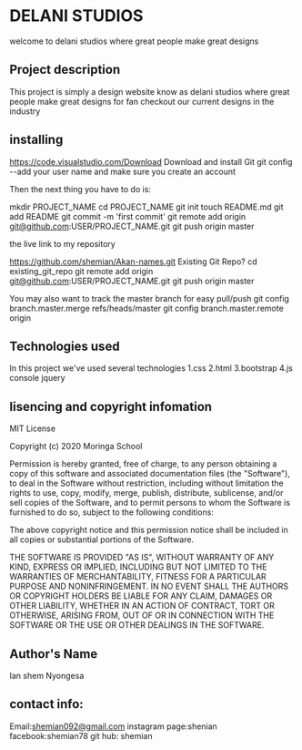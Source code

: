 # DELANI STUDIOS
welcome to delani studios where great people make great designs
## Project description
This project is simply a design website know as delani studios where great people make great designs for fan 
checkout our current designs in the industry
## installing
https://code.visualstudio.com/Download Download and install Git git config --add your user name and make sure you create an account

Then the next thing you have to do is:

mkdir PROJECT_NAME cd PROJECT_NAME git init touch README.md git add README git commit -m 'first commit' git remote add origin git@github.com:USER/PROJECT_NAME.git git push origin master

the live link to my repository

 https://github.com/shemian/Akan-names.git 
Existing Git Repo? cd existing_git_repo git remote add origin git@github.com:USER/PROJECT_NAME.git git push origin master

You may also want to track the master branch for easy pull/push git config branch.master.merge refs/heads/master git config branch.master.remote origin 

## Technologies used
In this project we've used several technologies 1.css 2.html 3.bootstrap 4.js console jquery



## lisencing and copyright infomation
MIT License

Copyright (c) 2020 Moringa School

Permission is hereby granted, free of charge, to any person obtaining a copy of this software and associated documentation files (the "Software"), to deal in the Software without restriction, including without limitation the rights to use, copy, modify, merge, publish, distribute, sublicense, and/or sell copies of the Software, and to permit persons to whom the Software is furnished to do so, subject to the following conditions:

The above copyright notice and this permission notice shall be included in all copies or substantial portions of the Software.

THE SOFTWARE IS PROVIDED "AS IS", WITHOUT WARRANTY OF ANY KIND, EXPRESS OR IMPLIED, INCLUDING BUT NOT LIMITED TO THE WARRANTIES OF MERCHANTABILITY, FITNESS FOR A PARTICULAR PURPOSE AND NONINFRINGEMENT. IN NO EVENT SHALL THE AUTHORS OR COPYRIGHT HOLDERS BE LIABLE FOR ANY CLAIM, DAMAGES OR OTHER LIABILITY, WHETHER IN AN ACTION OF CONTRACT, TORT OR OTHERWISE, ARISING FROM, OUT OF OR IN CONNECTION WITH THE SOFTWARE OR THE USE OR OTHER DEALINGS IN THE SOFTWARE.

## Author's Name
Ian shem Nyongesa

## contact info:
Email:shemian092@gmail.com instagram page:shenian facebook:shemian78 git hub: shemian
